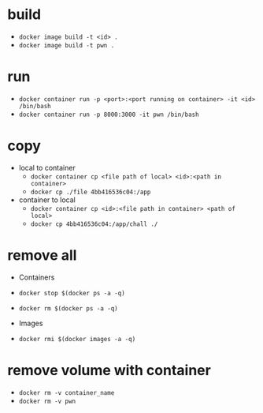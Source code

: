 # build
- `docker image build -t <id> .`
- `docker image build -t pwn .`

# run
- `docker container run -p <port>:<port running on container> -it <id> /bin/bash`
- `docker container run -p 8000:3000 -it pwn /bin/bash`

# copy
- local to container
  - `docker container cp <file path of local> <id>:<path in container>` 
  - `docker cp ./file 4bb416536c04:/app`
- container to local
  - `docker container cp <id>:<file path in container> <path of local>` 
  - `docker cp 4bb416536c04:/app/chall ./`

# remove all
- Containers
- `docker stop $(docker ps -a -q)`
- `docker rm $(docker ps -a -q)`

- Images
- `docker rmi $(docker images -a -q)`

# remove volume with container
- `docker rm -v container_name`
- `docker rm -v pwn`
 

